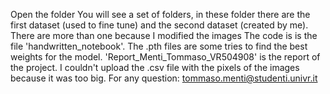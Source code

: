 Open the folder
You will see a set of folders, in these folder there are the first dataset (used to fine tune) and the second dataset (created by me). There are more than one because I modified the images
The code is is the file 'handwritten_notebook'.
The .pth files are some tries to find the best weights for the model.
'Report_Menti_Tommaso_VR504908' is the report of the project.
I couldn't upload the .csv file with the pixels of the images because it was too big.
For any question: tommaso.menti@studenti.univr.it
